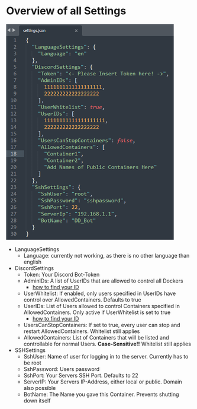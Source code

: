 # Overview of all Settings

![Screenshot of settings.json](/pics/Settings.png)

- LanguageSettings
    - Language: currently not working, as there is no other language than english
- DiscordSettings
    - Token: Your Discord Bot-Token
    - AdminIDs: A list of UserIDs that are allowed to control all Dockers
        - [how to find your ID](https://support.discord.com/hc/en-us/articles/206346498-Where-can-I-find-my-User-Server-Message-ID-)
    - UserWhitelist: If enabled, only users specified in UserIDs have control over AllowedContainers. Defaults to true
    - UserIDs: List of Users allowed to control Containers specified in AllowedContainers. Only active if UserWhitelist is set to true
        - [how to find your ID](https://support.discord.com/hc/en-us/articles/206346498-Where-can-I-find-my-User-Server-Message-ID-)
    - UsersCanStopContainers: If set to true, every user can stop and restart AllowedContainers. Whitelist still applies
    - AllowedContainers: List of Containers that will be listed and controllable for normal Users. **Case-Sensitive!!** Whitelist still applies
- SSHSettings
    - SshUser: Name of user for logging in to the server. Currently has to be root
    - SshPassword: Users password
    - SshPort: Your Servers SSH Port. Defaults to 22
    - ServerIP: Your Servers IP-Address, either local or public. Domain also possible
    - BotName: The Name you gave this Container. Prevents shutting down itself